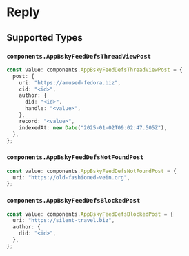 # Reply


## Supported Types

### `components.AppBskyFeedDefsThreadViewPost`

```typescript
const value: components.AppBskyFeedDefsThreadViewPost = {
  post: {
    uri: "https://amused-fedora.biz",
    cid: "<id>",
    author: {
      did: "<id>",
      handle: "<value>",
    },
    record: "<value>",
    indexedAt: new Date("2025-01-02T09:02:47.505Z"),
  },
};
```

### `components.AppBskyFeedDefsNotFoundPost`

```typescript
const value: components.AppBskyFeedDefsNotFoundPost = {
  uri: "https://old-fashioned-vein.org",
};
```

### `components.AppBskyFeedDefsBlockedPost`

```typescript
const value: components.AppBskyFeedDefsBlockedPost = {
  uri: "https://silent-travel.biz",
  author: {
    did: "<id>",
  },
};
```

